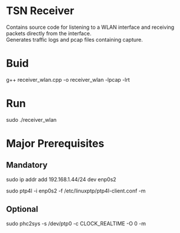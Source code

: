 # TSN Receiver  
Contains source code for listening to a WLAN interface and receiving packets directly from the interface.  
Generates traffic logs and pcap files containing capture.    

# Buid  
g++ receiver_wlan.cpp -o receiver_wlan -lpcap -lrt  
# Run 
sudo ./receiver_wlan

# Major Prerequisites  
## Mandatory  
sudo ip addr add 192.168.1.44/24 dev enp0s2  

sudo ptp4l -i enp0s2 -f /etc/linuxptp/ptp4l-client.conf -m  

## Optional  
sudo phc2sys -s /dev/ptp0 -c CLOCK_REALTIME -O 0 -m  



